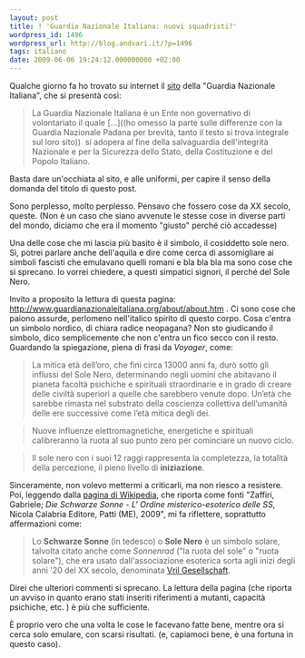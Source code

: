 ```yaml
---
layout: post
title: ! 'Guardia Nazionale Italiana: nuovi squadristi?'
wordpress_id: 1496
wordpress_url: http://blog.andvari.it/?p=1496
tags: italiano
date: 2009-06-06 19:24:12.000000000 +02:00
---
```

Qualche giorno fa ho trovato su internet il <a href="http://www.guardianazionaleitaliana.org/">sito</a> della "Guardia Nazionale Italiana", che si presentà così:
<blockquote>La Guardia Nazionale Italiana è un Ente non governativo di volontariato il quale [...]((ho omesso la parte sulle differenze con la Guardia Nazionale Padana per brevità, tanto il testo si trova integrale sul loro sito))  si adopera al fine della salvaguardia dell'integrità Nazionale e per  la Sicurezza dello Stato, della Costituzione e del Popolo Italiano.</blockquote>
Basta dare un'occhiata al sito, e alle uniformi, per capire il senso della domanda del titolo di questo post.

Sono perplesso, molto perplesso. Pensavo che fossero cose da XX secolo, queste. (Non è un caso che siano avvenute le stesse cose in diverse parti del mondo, diciamo che era il momento "giusto" perché ciò accadesse)

Una delle cose che mi lascia più basito è il simbolo, il cosiddetto sole nero. Sì, potrei parlare anche dell'aquila e dire come cerca di assomigliare ai simboli fascisti che emulavano quelli romani e bla bla bla ma sono cose che si sprecano. Io vorrei chiedere, a questi simpatici signori, il perché del Sole Nero.

Invito a proposito la lettura di questa pagina: <a href="http://www.guardianazionaleitaliana.org/about/about.htm">http://www.guardianazionaleitaliana.org/about/about.htm</a> . Ci sono cose che paiono assurde, perlomeno nell'italico spirito di questo corpo. Cosa c'entra un simbolo nordico, di chiara radice neopagana? Non sto giudicando il simbolo, dico semplicemente che non c'entra un fico secco con il resto. Guardando la spiegazione, piena di frasi da <em>Voyager</em>, come:
<blockquote>La mitica età dell’oro, che finì circa 13000 anni fa, durò sotto gli influssi del Sole Nero, determinando negli uomini che abitavano il pianeta facoltà psichiche e spirituali straordinarie e in grado di creare delle civiltà superiori a quelle che sarebbero venute dopo. Un’età che sarebbe rimasta nel substrato della coscienza collettiva dell’umanità delle ere successive come l’età mitica degli dei.</blockquote>
<blockquote>Nuove influenze elettromagnetiche, energetiche e spirituali calibreranno la ruota al suo punto zero per cominciare un nuovo ciclo.</blockquote>
<blockquote>Il sole nero con i suoi 12 raggi rappresenta la completezza, la totalità della percezione, il pieno livello di <strong>iniziazione</strong>.</blockquote>
Sinceramente, non volevo mettermi a criticarli, ma non riesco a resistere. Poi, leggendo dalla <a href="http://it.wikipedia.org/wiki/Schwarze_Sonne">pagina di Wikipedia</a>, che riporta come fonti "Zaffiri, Gabriele; <em>Die Schwarze Sonne - L' Ordine misterico-esoterico delle SS</em>, Nicola Calabria Editore, Patti (ME), 2009", mi fa riflettere, soprattutto affermazioni come:
<blockquote>Lo <strong>Schwarze Sonne</strong> (in tedesco) o <strong>Sole Nero</strong> è un simbolo solare, talvolta citato anche come <em>Sonnenrad</em> ("la ruota del sole" o "ruota solare"), che era usato dall'associazione esoterica sorta agli inizi degli anni '20 del XX secolo, denominata <a class="new" title="Vril Gesellschaft (pagina inesistente)" href="http://it.wikipedia.org/w/index.php?title=Vril_Gesellschaft&amp;action=edit&amp;redlink=1">Vril Gesellschaft</a>.</blockquote>
Direi che ulteriori commenti si sprecano. La lettura della pagina (che riporta un avviso in quanto erano stati inseriti riferimenti a mutanti, capacità psichiche, etc. ) è più che sufficiente.

È proprio vero che una volta le cose le facevano fatte bene, mentre ora si cerca solo emulare, con scarsi risultati. (e, capiamoci bene, è una fortuna in questo caso).
